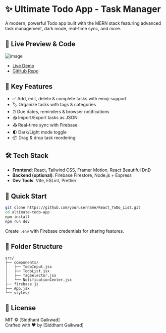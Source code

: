 
# ✨ Ultimate Todo App - Task Manager

A modern, powerful Todo app built with the MERN stack featuring advanced task management, dark mode, real-time sync, and more.

## 🚀 Live Preview & Code
![image](https://github.com/user-attachments/assets/77c2f8bd-695e-49d5-b958-b0d8c6ade29c)

- [Live Demo](https://react-todo-list-sz20.onrender.com/)  
- [GitHub Repo](https://github.com/SiddhantVgaikwad/React_ToDo_List/)

## 🌟 Key Features
- ✅ Add, edit, delete & complete tasks with emoji support
- 🏷️ Organize tasks with tags & categories
- ⏰ Due dates, reminders & browser notifications
- 📥 Import/Export tasks as JSON
- 📤 Real-time sync with Firebase
- 🌓 Dark/Light mode toggle
- 📦 Drag & drop task reordering

## 🛠 Tech Stack
- **Frontend**: React, Tailwind CSS, Framer Motion, React Beautiful DnD
- **Backend (optional)**: Firebase Firestore, Node.js + Express
- **Dev Tools**: Vite, ESLint, Prettier

## 🚀 Quick Start

```bash
git clone https://github.com/yourusername/React_ToDo_List.git
cd ultimate-todo-app
npm install
npm run dev
```

Create `.env` with Firebase credentials for sharing features.

## 📂 Folder Structure
```
src/
├── components/
│   ├── TodoInput.jsx
│   ├── TodoList.jsx
│   ├── TagSelector.jsx
│   └── NotificationCenter.jsx
├── firebase.js
├── App.jsx
└── styles/
```

## 📜 License
MIT © [Siddhant Gaikwad]  
Crafted with ❤️ by [Siddhant Gaikwad]
